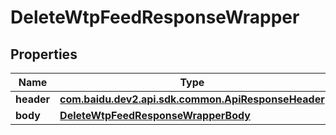 

# DeleteWtpFeedResponseWrapper


## Properties

Name | Type | Description | Notes
------------ | ------------- | ------------- | -------------
**header** | [**com.baidu.dev2.api.sdk.common.ApiResponseHeader**](com.baidu.dev2.api.sdk.common.ApiResponseHeader.md) |  |  [optional]
**body** | [**DeleteWtpFeedResponseWrapperBody**](DeleteWtpFeedResponseWrapperBody.md) |  |  [optional]



